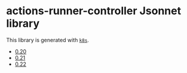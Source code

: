 # actions-runner-controller Jsonnet library

This library is generated with [`k8s`](https://github.com/jsonnet-libs/k8s).

- [0.20](0.20/README.md)
- [0.21](0.21/README.md)
- [0.22](0.22/README.md)
